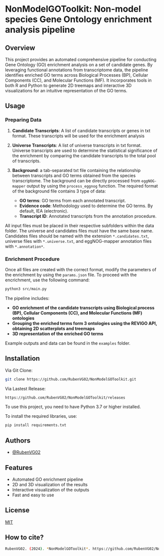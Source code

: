 # NonModelGOToolkit: Non-model species Gene Ontology enrichment analysis pipeline

## Overview

This project provides an automated comprehensive pipeline for conducting Gene Ontology (GO) enrichment analysis on a set of candidate genes. By leveraging functional annotations from transcriptome data, the pipeline identifies enriched GO terms across Biological Processes (BP), Cellular Components (CC), and Molecular Functions (MF). It incorporates tools in both R and Python to generate 2D treemaps and interactive 3D visualizations for an intuitive representation of the GO terms.

## Usage

### Preparing Data

1. **Candidate Transcripts**: A list of candidate transcripts or genes in txt format. These transcripts will be used for the enrichment analysis

2. **Universe Transcripts**: A list of universe transcripts in txt format. Universe transcripts are used to determine the statistical significance of the enrichment by comparing the candidate transcripts to the total pool of transcripts. 

3. **Background**: a tab-separated txt file containing the relationship between transcripts and GO terms obtained from the species transcriptome. The background can be directly processed from `eggNOG-mapper` output by using the `process_eggnog` function.
   The required format of the background file contains 3 type of data:
   - **GO terms**: GO terms from each annotated transcript.
   - **Evidence code**: Methodology used to determine the GO terms. By default, IEA (electronic).
   - **Transcript ID**: Annotated transcripts from the annotation procedure.

All input files must be placed in their respective subfolders within the data folder. The universe and candidates files must have the same base name. Candidates files should be named with the extension `*.candidates.txt`, universe files with `*.universe.txt`, and eggNOG-mapper annotation files with `*.annotation*`.

### Enrichment Procedure
Once all files are created with the correct format, modify the parameters of the enrichment by using the `params.json` file. To proceed with the encrichment, use the following command:

```bash
python3 src/main.py
```

The pipeline includes:
   - **GO enrichment of the candidate transcripts using Biological process (BP), Cellular Components (CC), and Molecular Functions (MF) ontologies**
   - **Grouping the enriched terms form 3 ontologies using the REVIGO API, obtaining 2D scatterplots and treemaps**
   - **3D representation of the enriched GO terms**

Example outputs and data can be found in the `examples` folder.


## Installation

Via Git Clone:
```bash
git clone https://github.com/RubenVG02/NonModelGOToolkit.git
```

Via Lastest Release:

```bash
https://github.com/RubenVG02/NonModelGOToolkit/releases
```

To use this project, you need to have Python 3.7 or higher installed.


To install the required libraries, use:

```bash
pip install requirements.txt
```


## Authors

- [@RubenVG02](https://www.github.com/RubenVG02)

## Features

- Automated GO enrichment pipeline
- 2D and 3D visualization of the results
- Interactive visualization of the outputs
- Fast and easy to use

## License

[MIT](https://choosealicense.com/licenses/mit/)

## How to cite?

```bash
RubenVG02. (2024). *NonModelGOToolkit*. https://github.com/RubenVG02/NonModelGOToolkit
```




